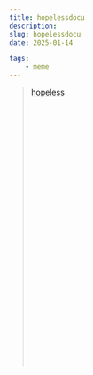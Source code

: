 ```yaml
---
title: hopelessdocu 
description: 
slug: hopelessdocu
date: 2025-01-14

tags: 
    - meme
---
```

<blockquote class="reddit-embed-bq" style="height:500px" data-embed-height="740"><a href="https://www.reddit.com/user/Over_Conference_2295/comments/1i1674z/hopeless/">hopeless</a></blockquote>
<script async="" src="https://embed.reddit.com/widgets.js" charset="UTF-8"></script>